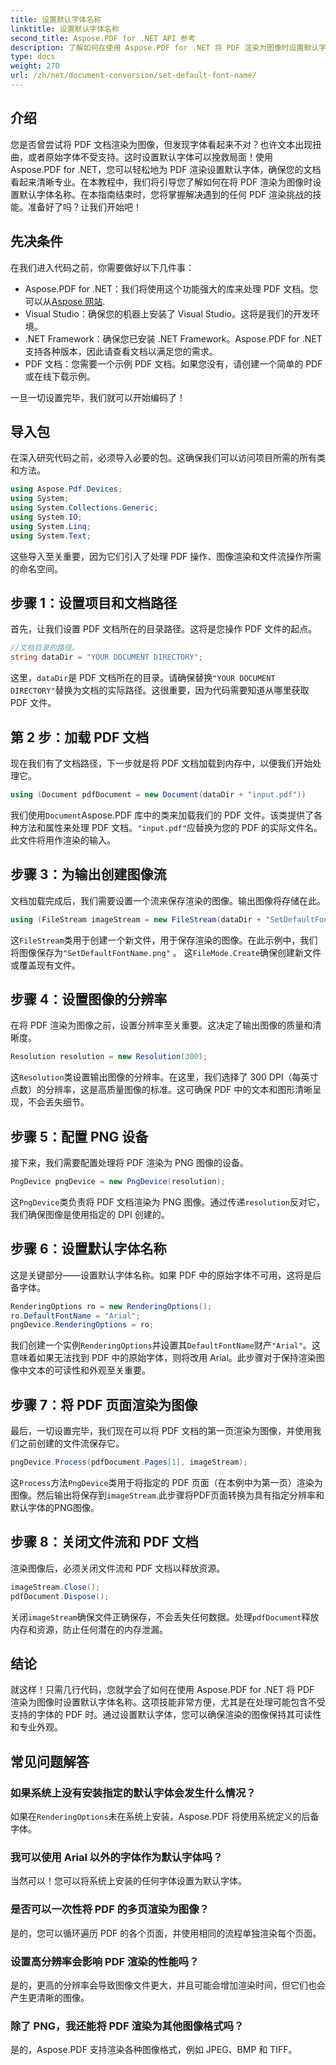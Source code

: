 ```yaml
---
title: 设置默认字体名称
linktitle: 设置默认字体名称
second_title: Aspose.PDF for .NET API 参考
description: 了解如何在使用 Aspose.PDF for .NET 将 PDF 渲染为图像时设置默认字体名称。本指南涵盖先决条件、分步说明和常见问题解答。
type: docs
weight: 270
url: /zh/net/document-conversion/set-default-font-name/
---
```

## 介绍

您是否曾尝试将 PDF 文档渲染为图像，但发现字体看起来不对？也许文本出现扭曲，或者原始字体不受支持。这时设置默认字体可以挽救局面！使用 Aspose.PDF for .NET，您可以轻松地为 PDF 渲染设置默认字体，确保您的文档看起来清晰专业。在本教程中，我们将引导您了解如何在将 PDF 渲染为图像时设置默认字体名称。在本指南结束时，您将掌握解决遇到的任何 PDF 渲染挑战的技能。准备好了吗？让我们开始吧！

## 先决条件

在我们进入代码之前，你需要做好以下几件事：

- Aspose.PDF for .NET：我们将使用这个功能强大的库来处理 PDF 文档。您可以从[Aspose 网站](https://releases.aspose.com/pdf/net/).
- Visual Studio：确保您的机器上安装了 Visual Studio。这将是我们的开发环境。
- .NET Framework：确保您已安装 .NET Framework。Aspose.PDF for .NET 支持各种版本，因此请查看文档以满足您的需求。
- PDF 文档：您需要一个示例 PDF 文档。如果您没有，请创建一个简单的 PDF 或在线下载示例。

一旦一切设置完毕，我们就可以开始编码了！

## 导入包

在深入研究代码之前，必须导入必要的包。这确保我们可以访问项目所需的所有类和方法。

```csharp
using Aspose.Pdf.Devices;
using System;
using System.Collections.Generic;
using System.IO;
using System.Linq;
using System.Text;
```

这些导入至关重要，因为它们引入了处理 PDF 操作、图像渲染和文件流操作所需的命名空间。

## 步骤 1：设置项目和文档路径

首先，让我们设置 PDF 文档所在的目录路径。这将是您操作 PDF 文件的起点。

```csharp
//文档目录的路径。
string dataDir = "YOUR DOCUMENT DIRECTORY";
```
这里，`dataDir`是 PDF 文档所在的目录。请确保替换`"YOUR DOCUMENT DIRECTORY"`替换为文档的实际路径。这很重要，因为代码需要知道从哪里获取 PDF 文件。

## 第 2 步：加载 PDF 文档

现在我们有了文档路径，下一步就是将 PDF 文档加载到内存中，以便我们开始处理它。

```csharp
using (Document pdfDocument = new Document(dataDir + "input.pdf"))
```
我们使用`Document`Aspose.PDF 库中的类来加载我们的 PDF 文件。该类提供了各种方法和属性来处理 PDF 文档。`"input.pdf"`应替换为您的 PDF 的实际文件名。此文件将用作渲染的输入。

## 步骤 3：为输出创建图像流

文档加载完成后，我们需要设置一个流来保存渲染的图像。输出图像将存储在此。

```csharp
using (FileStream imageStream = new FileStream(dataDir + "SetDefaultFontName.png", FileMode.Create))
```
这`FileStream`类用于创建一个新文件，用于保存渲染的图像。在此示例中，我们将图像保存为`"SetDefaultFontName.png"` 。 这`FileMode.Create`确保创建新文件或覆盖现有文件。

## 步骤 4：设置图像的分辨率

在将 PDF 渲染为图像之前，设置分辨率至关重要。这决定了输出图像的质量和清晰度。

```csharp
Resolution resolution = new Resolution(300);
```
这`Resolution`类设置输出图像的分辨率。在这里，我们选择了 300 DPI（每英寸点数）的分辨率，这是高质量图像的标准。这可确保 PDF 中的文本和图形清晰呈现，不会丢失细节。

## 步骤 5：配置 PNG 设备

接下来，我们需要配置处理将 PDF 渲染为 PNG 图像的设备。

```csharp
PngDevice pngDevice = new PngDevice(resolution);
```
这`PngDevice`类负责将 PDF 文档渲染为 PNG 图像。通过传递`resolution`反对它，我们确保图像是使用指定的 DPI 创建的。

## 步骤 6：设置默认字体名称

这是关键部分——设置默认字体名称。如果 PDF 中的原始字体不可用，这将是后备字体。

```csharp
RenderingOptions ro = new RenderingOptions();
ro.DefaultFontName = "Arial";
pngDevice.RenderingOptions = ro;
```
我们创建一个实例`RenderingOptions`并设置其`DefaultFontName`财产`"Arial"`。这意味着如果无法找到 PDF 中的原始字体，则将改用 Arial。此步骤对于保持渲染图像中文本的可读性和外观至关重要。

## 步骤 7：将 PDF 页面渲染为图像

最后，一切设置完毕，我们现在可以将 PDF 文档的第一页渲染为图像，并使用我们之前创建的文件流保存它。

```csharp
pngDevice.Process(pdfDocument.Pages[1], imageStream);
```
这`Process`方法`PngDevice`类用于将指定的 PDF 页面（在本例中为第一页）渲染为图像。然后输出将保存到`imageStream`.此步骤将PDF页面转换为具有指定分辨率和默认字体的PNG图像。

## 步骤 8：关闭文件流和 PDF 文档

渲染图像后，必须关闭文件流和 PDF 文档以释放资源。

```csharp
imageStream.Close();
pdfDocument.Dispose();
```
关闭`imageStream`确保文件正确保存，不会丢失任何数据。处理`pdfDocument`释放内存和资源，防止任何潜在的内存泄漏。

## 结论

就这样！只需几行代码，您就学会了如何在使用 Aspose.PDF for .NET 将 PDF 渲染为图像时设置默认字体名称。这项技能非常方便，尤其是在处理可能包含不受支持的字体的 PDF 时。通过设置默认字体，您可以确保渲染的图像保持其可读性和专业外观。

## 常见问题解答

### 如果系统上没有安装指定的默认字体会发生什么情况？
如果在`RenderingOptions`未在系统上安装，Aspose.PDF 将使用系统定义的后备字体。

### 我可以使用 Arial 以外的字体作为默认字体吗？
当然可以！您可以将系统上安装的任何字体设置为默认字体。

### 是否可以一次性将 PDF 的多页渲染为图像？
是的，您可以循环遍历 PDF 的各个页面，并使用相同的流程单独渲染每个页面。

### 设置高分辨率会影响 PDF 渲染的性能吗？
是的，更高的分辨率会导致图像文件更大，并且可能会增加渲染时间，但它们也会产生更清晰的图像。

### 除了 PNG，我还能将 PDF 渲染为其他图像格式吗？
是的，Aspose.PDF 支持渲染各种图像格式，例如 JPEG、BMP 和 TIFF。